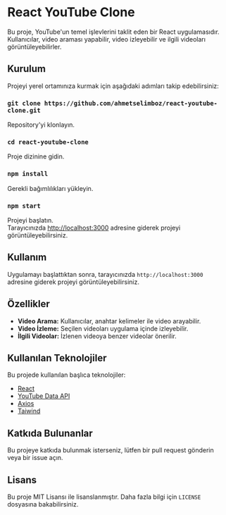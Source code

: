 # React YouTube Clone

Bu proje, YouTube'un temel işlevlerini taklit eden bir React uygulamasıdır. Kullanıcılar, video araması yapabilir, video izleyebilir ve ilgili videoları görüntüleyebilirler.

## Kurulum

Projeyi yerel ortamınıza kurmak için aşağıdaki adımları takip edebilirsiniz:

### `git clone https://github.com/ahmetselimboz/react-youtube-clone.git`

Repository'yi klonlayın.

### `cd react-youtube-clone`

Proje dizinine gidin.

### `npm install`

Gerekli bağımlılıkları yükleyin.

### `npm start`

Projeyi başlatın.\
Tarayıcınızda [http://localhost:3000](http://localhost:3000) adresine giderek projeyi görüntüleyebilirsiniz.

## Kullanım

Uygulamayı başlattıktan sonra, tarayıcınızda `http://localhost:3000` adresine giderek projeyi görüntüleyebilirsiniz.

## Özellikler

- **Video Arama:** Kullanıcılar, anahtar kelimeler ile video arayabilir.
- **Video İzleme:** Seçilen videoları uygulama içinde izleyebilir.
- **İlgili Videolar:** İzlenen videoya benzer videolar önerilir.

## Kullanılan Teknolojiler

Bu projede kullanılan başlıca teknolojiler:

- [React](https://reactjs.org/)
- [YouTube Data API](https://rapidapi.com/ytdlfree/api/youtube-v31)
- [Axios](https://axios-http.com/)
- [Taiwind](https://tailwindcss.com/)

## Katkıda Bulunanlar

Bu projeye katkıda bulunmak isterseniz, lütfen bir pull request gönderin veya bir issue açın.

## Lisans

Bu proje MIT Lisansı ile lisanslanmıştır. Daha fazla bilgi için `LICENSE` dosyasına bakabilirsiniz.
